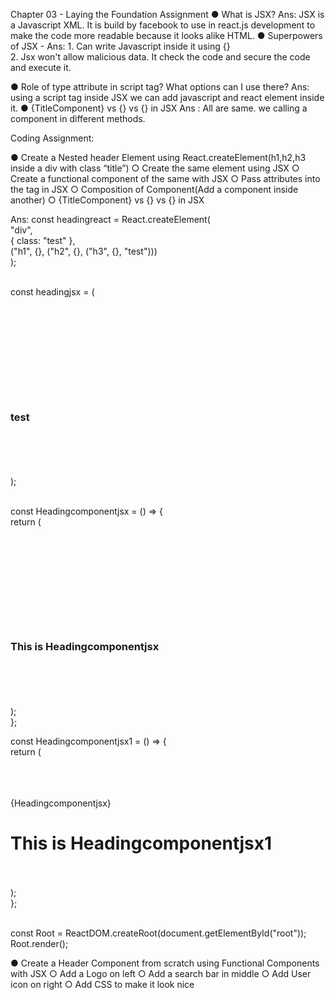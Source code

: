 Chapter 03 - Laying the Foundation
Assignment
● What is JSX? Ans: JSX is a Javascript XML. It is build by facebook to use in react.js development to make the code more readable because it looks alike HTML.
● Superpowers of JSX - Ans: 1. Can write Javascript inside it using {} <br/> 2. Jsx won't allow malicious data. It check the code and secure the code and execute it.

● Role of type attribute in script tag? What options can I use there? Ans: using a script tag inside JSX we can add javascript and react element inside it.
● {TitleComponent} vs {<TitleComponent/>} vs
{<TitleComponent></TitleComponent>} in JSX Ans : All are same. we calling a component in different methods.

Coding Assignment:

● Create a Nested header Element using React.createElement(h1,h2,h3 inside a
div with class “title”)
○ Create the same element using JSX
○ Create a functional component of the same with JSX
○ Pass attributes into the tag in JSX
○ Composition of Component(Add a component inside another)
○ {TitleComponent} vs {<TitleComponent/>} vs
{<TitleComponent></TitleComponent>} in JSX <br/>

Ans: const headingreact = React.createElement( <br/>
  "div", <br/>
  { class: "test" }, <br/>
  ("h1", {}, ("h2", {}, ("h3", {}, "test"))) <br/>
); <br/><br/>

const headingjsx = ( <br/>
  <div className="test"> <br/>
    <h1> <br/>
      <h2> <br/>
        <h3>test</h3> <br/>
      </h2> <br/>
    </h1> <br/>
  </div> <br/>
); <br/><br/>

const Headingcomponentjsx = () => {<br/>
  return (<br/>
    <div className="test"><br/>
      <h1 id="test1"><br/>
        <h2><br/>
          <h3>This is Headingcomponentjsx</h3><br/>
        </h2><br/>
      </h1><br/>
    </div><br/>
  );<br/>
};<br/>

const Headingcomponentjsx1 = () => {<br/>
  return (<br/>
    <div className="test"><br/>
      <Headingcomponentjsx /><br/>
      <Headingcomponentjsx></Headingcomponentjsx><br/>
      {Headingcomponentjsx}<br/>
      <h1 id="test1">This is Headingcomponentjsx1</h1><br/>
    </div><br/>
  );<br/>
};<br/><br/>

const Root = ReactDOM.createRoot(document.getElementById("root"));<br/>
Root.render(<Headingcomponentjsx1 />);<br/>


● Create a Header Component from scratch using Functional Components with
JSX
○ Add a Logo on left
○ Add a search bar in middle
○ Add User icon on right
○ Add CSS to make it look nice

